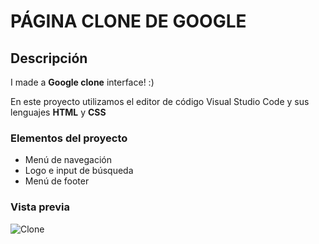 # PÁGINA CLONE DE GOOGLE
## Descripción
I made a **Google clone** interface! :)

En este proyecto utilizamos el editor de código Visual Studio Code y sus lenguajes **HTML** y **CSS**

### Elementos del proyecto
<ul>
  <li>Menú de navegación</li>
  <li>Logo e input de búsqueda</li>
  <li>Menú de footer</li>
</ul>

### Vista previa 
![Clone](https://github.com/DenisseAndres/Google-clon/assets/151804415/569b1594-fa1d-4895-8878-582331c3d818)

